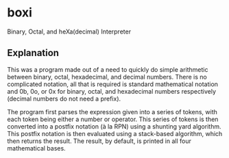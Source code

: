 # boxi
Binary, Octal, and heXa(decimal) Interpreter

## Explanation
This was a program made out of a need to quickly do simple arithmetic between binary, octal, hexadecimal, and decimal numbers.
There is no complicated notation, all that is required is standard mathematical notation and 0b, 0o, or 0x for binary, octal,
and hexadecimal numbers respectively (decimal numbers do not need a prefix).

The program first parses the expression given into a series of tokens, with each token being either a number or operator. This
series of tokens is then converted into a postfix notation (à la RPN) using a shunting yard algorithm. This postfix notation is
then evaluated using a stack-based algorithm, which then returns the result. The result, by default, is printed in all four
mathematical bases.

